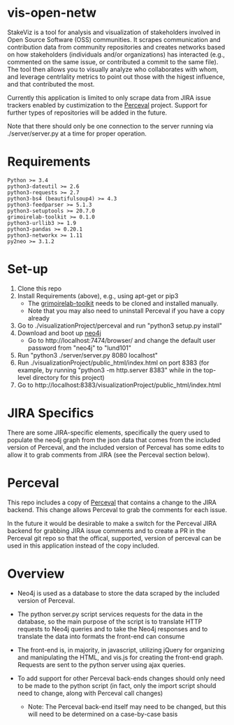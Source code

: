 # vis-open-netw
StakeViz is a tool for analysis and visualization of stakeholders involved in Open Source Software (OSS) communities. It scrapes communication and contribution data from community repositories and creates networks based on how stakeholders (individuals and/or organizations) has interacted (e.g., commented on the same issue, or contributed a commit to the same file). The tool then allows you to visually analyze who collaborates with whom, and leverage centrlality metrics to point out those with the higest influence, and that contributed the most. 

Currently this application is limited to only scrape data from JIRA issue trackers enabled by custimization to the [Perceval](https://github.com/grimoirelab/perceval) project. Support for further types of repositories will be added in the future.

Note that there should only be one connection to the server running via ./server/server.py at a time for proper operation.

# Requirements
    Python >= 3.4
    python3-dateutil >= 2.6
    python3-requests >= 2.7
    python3-bs4 (beautifulsoup4) >= 4.3
    python3-feedparser >= 5.1.3
    python3-setuptools >= 20.7.0
    grimoirelab-toolkit >= 0.1.0
    python3-urllib3 >= 1.9
    python3-pandas >= 0.20.1
    python3-networkx >= 1.11
    py2neo >= 3.1.2

# Set-up

1. Clone this repo
2. Install Requirements (above), e.g., using apt-get or pip3
    - The [grimoirelab-toolkit](https://github.com/grimoirelab/grimoirelab-toolkit) needs to be cloned and installed manually.
    - Note that you may also need to uninstall Perceval if you have a copy already
3. Go to ./visualizationProject/perceval and run "python3 setup.py install"
4. Download and boot up [neo4j](https://neo4j.com/download/community-edition/)
    - Go to http://localhost:7474/browser/ and change the default user password from "neo4j" to "lund101"
5. Run "python3 ./server/server.py 8080 localhost"
6. Run ./visualizationProject/public_html/index.html on port 8383 (for example, by running "python3 -m http.server 8383" while in the top-level directory for this project)
7. Go to http://localhost:8383/visualizationProject/public_html/index.html

# JIRA Specifics

There are some JIRA-specific elements, specifically the query used to populate the neo4j graph from the json data that comes from the included version of Perceval, and the included version of Perceval has some edits to allow it to grab comments from JIRA (see the Perceval section below).

# Perceval

This repo includes a copy of [Perceval](https://github.com/grimoirelab/perceval) that contains a change to the JIRA backend. This change allows Perceval to grab the comments for each issue.

In the future it would be desirable to make a switch for the Perceval JIRA backend for grabbing JIRA issue comments and to create a PR in the Perceval git repo so that the offical, supported, version of perceval can be used in this application instead of the copy included.

# Overview

- Neo4j is used as a database to store the data scraped by the included version of Perceval.
- The python server.py script services requests for the data in the database, so the main purpose of the script is to translate HTTP requests to Neo4j queries and to take the Neo4j responses and to translate the data into formats the front-end can consume
- The front-end is, in majority, in javascript, utilizing jQuery for organizing and manipulating the HTML, and vis.js for creating the front-end graph. Requests are sent to the python server using ajax queries.

- To add support for other Perceval back-ends changes should only need to be made to the python script (in fact, only the import script should need to change, along with Perceval call changes)
    - Note: The Perceval back-end itself may need to be changed, but this will need to be determined on a case-by-case basis
